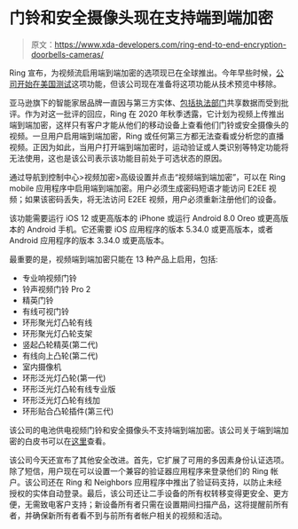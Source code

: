 # 门铃和安全摄像头现在支持端到端加密

> 原文：<https://www.xda-developers.com/ring-end-to-end-encryption-doorbells-cameras/>

Ring 宣布，为视频流启用端到端加密的选项现已在全球推出。今年早些时候，[公司开始在美国测试](https://www.xda-developers.com/ring-end-to-end-encryption/)这项功能，但该公司现在准备将这项功能从技术预览中移除。

亚马逊旗下的智能家居品牌一直因与第三方实体、[包括执法部门](https://www.businessinsider.com/ring-doorbells-live-video-security-camera-police-fusus-2020-11)共享数据而受到批评。作为对这一批评的回应，Ring 在 2020 年秋季透露，它计划为视频上传推出端到端加密，这样只有客户才能从他们的移动设备上查看他们门铃或安全摄像头的视频。一旦用户启用端到端加密，Ring 或任何第三方都无法查看或分析您的直播视频。正因为如此，当用户打开端到端加密时，运动验证或人类识别等特定功能将无法使用，这也是该公司表示该功能目前处于可选状态的原因。

通过导航到控制中心>视频加密>高级设置并点击“视频端到端加密”，可以在 Ring mobile 应用程序中启用端到端加密。用户必须生成密码短语才能访问 E2EE 视频；如果该密码丢失，将无法访问 E2EE 视频，用户必须重新注册他们的设备。

该功能需要运行 iOS 12 或更高版本的 iPhone 或运行 Android 8.0 Oreo 或更高版本的 Android 手机。它还需要 iOS 应用程序的版本 5.34.0 或更高版本，或者 Android 应用程序的版本 3.34.0 或更高版本。

最重要的是，视频端到端加密只能在 13 种产品上启用，包括:

*   专业响视频门铃
*   铃声视频门铃 Pro 2
*   精英门铃
*   有线可视门铃
*   环形聚光灯凸轮有线
*   环形聚光灯凸轮支架
*   竖起凸轮精英(第二代)
*   有线向上凸轮(第二代)
*   室内摄像机
*   环形泛光灯凸轮(第一代)
*   环形泛光灯凸轮有线专业版
*   环形泛光灯凸轮有线加
*   环形贴合凸轮插件(第三代)

该公司的电池供电视频门铃和安全摄像头不支持端到端加密。该公司关于端到端加密的白皮书可以在[这里](https://assets.ctfassets.net/a3peezndovsu/5ihit68yvJLf0IJ2dOHfuO/b9063f50382bbf3e143173bbf49e9781/Ring_Encryption_Whitepaper_2021-07-13.pdf)查看。

该公司今天还宣布了其他安全改进。首先，它扩展了可用的多因素身份认证选项。除了短信，用户现在可以设置一个兼容的验证器应用程序来登录他们的 Ring 帐户。该公司还在 Ring 和 Neighbors 应用程序中推出了验证码支持，以防止未经授权的实体自动登录。最后，该公司还让二手设备的所有权转移变得更安全、更方便，无需致电客户支持；新设备所有者只需在设置期间扫描产品，这将提醒前所有者，并确保新所有者看不到与前所有者帐户相关的视频和活动。